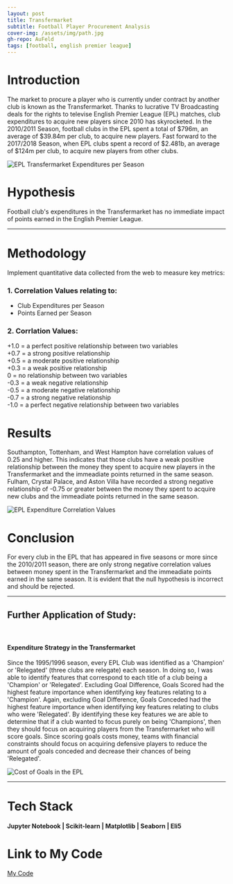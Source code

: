 ```yaml
---
layout: post
title: Transfermarket
subtitle: Football Player Procurement Analysis 
cover-img: /assets/img/path.jpg
gh-repo: AuFeld
tags: [football, english premier league]
---
```



# Introduction

The market to procure a player who is currently under contract by another club is known as the Transfermarket. Thanks to lucrative TV Broadcasting deals for the rights to televise English Premier League (EPL) matches, club expenditures to acquire new players since 2010 has skyrocketed.  In the 2010/2011 Season, football clubs in the EPL spent a total of $796m, an average of $39.84m per club, to acquire new players. Fast forward to the 2017/2018 Season, when EPL clubs spent a record of $2.481b, an average of $124m per club, to acquire new players from other clubs.

![EPL Transfermarket Expenditures per Season](https://miro.medium.com/max/790/1*Eljiu83E74Zd7ZTpBLiUKA.png)

# Hypothesis

Football club's expenditures in the Transfermarket has no immediate impact of points earned in the English Premier League. 

--- 

# Methodology

Implement quantitative data collected from the web to measure key metrics:

### 1. Correlation Values relating to:
- Club Expenditures per Season
- Points Earned per Season

### 2. Corrlation Values:
+1.0 = a perfect positive relationship between two variables  <br>
+0.7 = a strong positive relationship  <br>
+0.5 = a moderate positive relationship  <br>
+0.3 = a weak positive relationship  <br   >
   0 = no relationship between two variables  <br>
-0.3 = a weak negative relationship  <br>
-0.5 = a moderate negative relationship  <br>
-0.7 = a strong negative relationship  <br>
-1.0 = a perfect negative relationship between two variables  <br>


# Results

Southampton, Tottenham, and West Hampton have correlation values of 0.25 and higher. This indicates that those clubs have a weak positive relationship between the money they spent 
to acquire new players in the Transfermarket and the immeadiate points returned in the same season. Fulham, Crystal Palace, and Aston Villa have recorded a strong negative
relationship of -0.75 or greater between the money they spent to acquire new clubs and the immeadiate points returned in the same season. 

![EPL Expenditure Correlation Values](https://miro.medium.com/max/950/1*SxdtbtJL6qd54DWd94xgIw.png)


# Conclusion

For every club in the EPL that has appeared in five seasons or more since the 2010/2011 season, there are only strong negative correlation values between money spent in the Transfermarket and the immeadiate points earned in the same season. It is evident that the null hypothesis is incorrect and should be rejected.  


***


## Further Application of Study: 
<br>

#### Expenditure Strategy in the Transfermarket

Since the 1995/1996 season, every EPL Club was identified as a 'Champion' or 'Relegated' (three clubs are relegate) each season. In doing so, I was able to identify features that
correspond to each title of a club being a 'Champion' or 'Relegated'. Excluding Goal Difference, Goals Scored had the highest feature importance when identifying key features
relating to a 'Champion'. Again, excluding Goal Difference, Goals Conceded had the highest feature importance when identifying key features relating to clubs who were 'Relegated'. 
By identifying these key features we are able to determine that if a club wanted to focus purely on being 'Champions', then they should focus on acquiring players from the
Transfermarket who will score goals. Since scoring goals costs money, teams with financial constraints should focus on acquiring defensive players to reduce the amount of goals
conceded and decrease their chances of being 'Relegated'.

![Cost of Goals in the EPL](https://miro.medium.com/max/1400/1*S660ehGKfSyTzGjdQBy3xA.png)

--- 

# Tech Stack

#### Jupyter Notebook | Scikit-learn | Matplotlib | Seaborn | Eli5

# Link to My Code

[My Code](https://github.com/AuFeld/Transfermarket)
 

